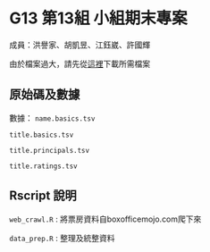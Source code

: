 G13 第13組 小組期末專案
=====================


成員：洪譽家、胡凱昱、江鈺崴、許國輝

由於檔案過大，請先從[這裡](https://drive.google.com/drive/folders/1Cp_gkLfO0qNUkqjjfzoe-LgBCoUbC1Hs?fbclid=IwAR0rE08JE7v_wC3nctAFVKcFgCUHJotn-h5seGuEzwbFjTQt-YHCNv5XGUU)下載所需檔案


## 原始碼及數據

數據：
`name.basics.tsv` 

`title.basics.tsv`

`title.principals.tsv` 

`title.ratings.tsv`


## Rscript 說明


`web_crawl.R` : 將票房資料自boxofficemojo.com爬下來    

`data_prep.R` : 整理及統整資料
